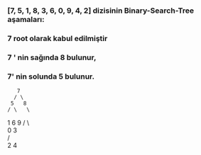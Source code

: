 ### [7, 5, 1, 8, 3, 6, 0, 9, 4, 2] dizisinin Binary-Search-Tree aşamaları:

 ### 7 root olarak kabul edilmiştir
 ### 7 ' nin sağında 8 bulunur,
 ### 7' nin solunda 5 bulunur.
       7  
      / \
     5   8
    / \   \
   1   6   9 
  / \   
 0   3  
    / \
   2   4  
